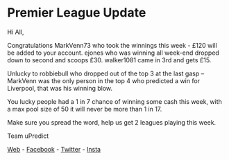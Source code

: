 # Premier League Update

Hi All,

Congratulations MarkVenn73 who took the winnings this week - £120 will be added to your account. ejones who was winning all week-end dropped down to second and scoops £30. walker1081 came in 3rd and gets £15.

Unlucky to robbiebull who dropped out of the top 3 at the last gasp – MarkVenn was the only person in the top 4 who predicted a win for Liverpool, that was his winning blow.

You lucky people had a 1 in 7 chance of winning some cash this week, with a max pool size of 50 it will never be more than 1 in 17.

Make sure you spread the word, help us get 2 leagues playing this week.

Team uPredict

<Centre>[Web](https://www.upredict.co.uk) - [Facebook](https://www.facebook.com/upredict) - [Twitter](https://twitter.com/upredict_it/) - [Insta](https://www.instagram.com/upredict_it/)</Centre>
